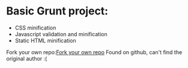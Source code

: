 # Basic Grunt project:

- CSS minification
- Javascript validation and minification
- Static HTML minification

Fork your own repo:[Fork your own repo](/fork-your-own-repo.md)
Found on github, can't find the original author :(